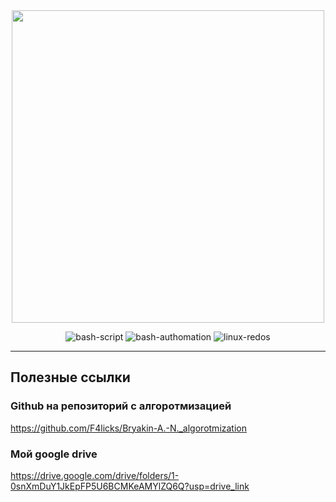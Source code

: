 <div id="header" align="center">
  <img src="https://yt3.googleusercontent.com/ytc/AIdro_lqcW7QiirwWk-U6Av4djDjf0TGNWFdg2PCBFRIIXDN878=s900-c-k-c0x00ffffff-no-rj" width="500" height="500">
</div>

<p align="center">
  <img src="https://img.shields.io/badge/bash-scripts-blue" alt="bash-script">
  <img src="https://img.shields.io/badge/bash-authomation-8A2BE2" alt="bash-authomation">
  <img src="https://img.shields.io/badge/linux-redos-red" alt="linux-redos">
</p>

----------------------------------------------------------------------------------------------------------------------------------------------------------------

## Полезные ссылки
  ### Github на репозиторий с алгоротмизацией
  https://github.com/F4licks/Bryakin-A.-N._algorotmization
  ### Мой google drive
  https://drive.google.com/drive/folders/1-0snXmDuY1JkEpFP5U6BCMKeAMYlZQ6Q?usp=drive_link


<script>
document.getElementById("bash-script").onclick = function() {
    window.location.href = "https://habr.com/ru/companies/ruvds/articles/325522/";
};
</script>
